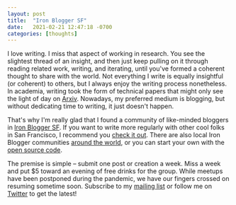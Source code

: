 ```yaml
---
layout: post
title:  "Iron Blogger SF"
date:   2021-02-21 12:47:18 -0700
categories: [thoughts]
---
```


I love writing. I miss that aspect of working in research.
You see the slightest thread of an insight, and then just keep pulling on it
through reading related work, writing, and iterating, until you've formed a coherent thought to share with the world.
Not everything I write is equally insightful (or coherent) to others, but I always enjoy the writing process nonetheless.
In academia, writing took the form of technical papers that might only see the light of day on [Arxiv](https://arxiv.org/).
Nowadays, my preferred medium is blogging, but without dedicating time to writing, it just doesn't happen.

That's why I'm really glad that I found a community of like-minded bloggers in
[Iron Blogger SF](https://iron-blogger-sf.com/).
If you want to write more regularly with other cool folks in San Francisco, I recommend you 
[check it out](https://iron-blogger-sf.com/the-rules/).
There are also local Iron Blogger communities [around the world](https://mako.cc/copyrighteous/the-global-iron-blogger-network),
or you can start your own with the [open source code](https://github.com/nelhage/iron-blogger/network/members).

The premise is simple – submit one post or creation a week. Miss a week and put $5 toward an evening of free drinks for the group.
While meetups have been postponed during the pandemic, we have our fingers crossed on resuming sometime soon.
Subscribe to my 
[mailing list](https://ryscheng.substack.com/)
or follow me on [Twitter](https://twitter.com/RaymondCheng00)
to get the latest!
